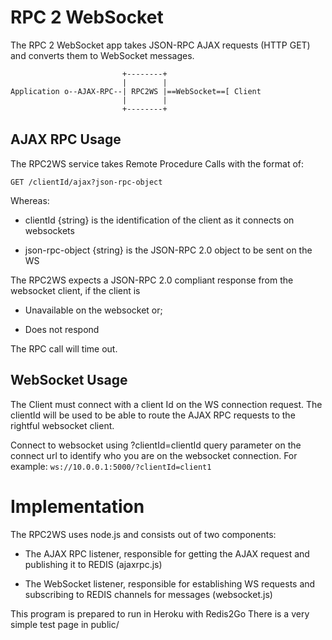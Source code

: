 # RPC 2 WebSocket

The RPC 2 WebSocket app takes JSON-RPC AJAX requests (HTTP GET) and converts them to WebSocket messages.

                             +--------+                     
                             |        |                     
    Application o--AJAX-RPC--| RPC2WS |==WebSocket==[ Client
                             |        |                     
                             +--------+                     

## AJAX RPC Usage 

The RPC2WS service takes Remote Procedure Calls with the format of:

`GET /clientId/ajax?json-rpc-object`

Whereas:

* clientId {string} is the identification of the client as it connects on websockets

*  json-rpc-object {string} is the JSON-RPC 2.0 object to be sent on the WS


The RPC2WS expects a JSON-RPC 2.0 compliant response from the websocket client, if the client is

* Unavailable on the websocket or;

* Does not respond

The RPC call will time out.

## WebSocket Usage

The Client must connect with a client Id on the WS connection request. The clientId will be used to be able to route the AJAX RPC requests to the rightful websocket client.

Connect to websocket using ?clientId=clientId query parameter on the connect url to identify who you are on the websocket connection.
For example: `ws://10.0.0.1:5000/?clientId=client1`

# Implementation

The RPC2WS uses node.js and consists out of two components:

- The AJAX RPC listener, responsible for getting the AJAX request and publishing it to REDIS (ajaxrpc.js)

- The WebSocket listener, responsible for establishing WS requests and subscribing to REDIS channels for messages (websocket.js)

This program is prepared to run in Heroku with Redis2Go
There is a very simple test page in public/
